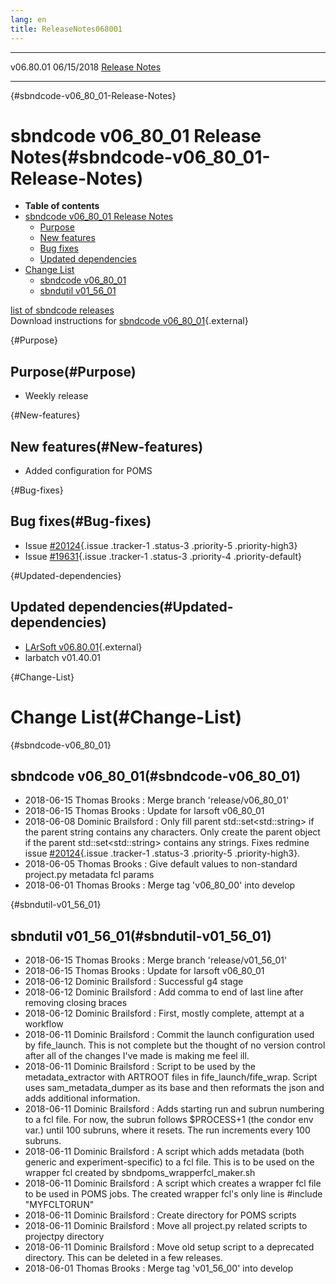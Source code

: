 ```yaml
---
lang: en
title: ReleaseNotes068001
---
```


  ----------- ------------ -- -- ------------------------------------------------------
  v06.80.01   06/15/2018         [Release Notes](ReleaseNotes068001.html)
  ----------- ------------ -- -- ------------------------------------------------------

{#sbndcode-v06_80_01-Release-Notes}

sbndcode v06\_80\_01 Release Notes(#sbndcode-v06_80_01-Release-Notes)
======================================================================================

-   **Table of contents**
-   [sbndcode v06\_80\_01 Release
    Notes](#sbndcode-v06_80_01-Release-Notes)
    -   [Purpose](#Purpose)
    -   [New features](#New-features)
    -   [Bug fixes](#Bug-fixes)
    -   [Updated dependencies](#Updated-dependencies)
-   [Change List](#Change-List)
    -   [sbndcode v06\_80\_01](#sbndcode-v06_80_01)
    -   [sbndutil v01\_56\_01](#sbndutil-v01_56_01)

[list of sbndcode
releases](List_of_SBND_code_releases.html)\
Download instructions for [sbndcode
v06\_80\_01](http://scisoft.fnal.gov/scisoft/bundles/sbnd/v06_80_01/sbndcode-v06_80_01.html){.external}

{#Purpose}

Purpose(#Purpose)
----------------------------------

-   Weekly release

{#New-features}

New features(#New-features)
--------------------------------------------

-   Added configuration for POMS

{#Bug-fixes}

Bug fixes(#Bug-fixes)
--------------------------------------

-   Issue
    [\#20124](/redmine/issues/20124 "Bug: TFileMetadataSBND creates a parent object in the json when no parent exists (Resolved)"){.issue
    .tracker-1 .status-3 .priority-5 .priority-high3}
-   Issue
    [\#19631](/redmine/issues/19631 "Bug: Project.py cannot run sbndcode jobs due to partially committed metadata features used in the Marc... (Resolved)"){.issue
    .tracker-1 .status-3 .priority-4 .priority-default}

{#Updated-dependencies}

Updated dependencies(#Updated-dependencies)
------------------------------------------------------------

-   [LArSoft
    v06.80.01](https://cdcvs.fnal.gov/redmine/projects/larsoft/wiki/ReleaseNotes068001){.external}
-   larbatch v01.40.01

{#Change-List}

Change List(#Change-List)
==========================================

{#sbndcode-v06_80_01}

sbndcode v06\_80\_01(#sbndcode-v06_80_01)
----------------------------------------------------------

-   2018-06-15 Thomas Brooks : Merge branch \'release/v06\_80\_01\'
-   2018-06-15 Thomas Brooks : Update for larsoft v06\_80\_01
-   2018-06-08 Dominic Brailsford : Only fill parent
    std::set\<std::string\> if the parent string contains any
    characters. Only create the parent object if the parent
    std::set\<std::string\> contains any strings. Fixes redmine issue
    [\#20124](/redmine/issues/20124 "Bug: TFileMetadataSBND creates a parent object in the json when no parent exists (Resolved)"){.issue
    .tracker-1 .status-3 .priority-5 .priority-high3}.
-   2018-06-05 Thomas Brooks : Give default values to non-standard
    project.py metadata fcl params
-   2018-06-01 Thomas Brooks : Merge tag \'v06\_80\_00\' into develop

{#sbndutil-v01_56_01}

sbndutil v01\_56\_01(#sbndutil-v01_56_01)
----------------------------------------------------------

-   2018-06-15 Thomas Brooks : Merge branch \'release/v01\_56\_01\'
-   2018-06-15 Thomas Brooks : Update for larsoft v06\_80\_01
-   2018-06-12 Dominic Brailsford : Successful g4 stage
-   2018-06-12 Dominic Brailsford : Add comma to end of last line after
    removing closing braces
-   2018-06-12 Dominic Brailsford : First, mostly complete, attempt at a
    workflow
-   2018-06-11 Dominic Brailsford : Commit the launch configuration used
    by fife\_launch. This is not complete but the thought of no version
    control after all of the changes I\'ve made is making me feel ill.
-   2018-06-11 Dominic Brailsford : Script to be used by the
    metadata\_extractor with ARTROOT files in fife\_launch/fife\_wrap.
    Script uses sam\_metadata\_dumper as its base and then reformats the
    json and adds additional information.
-   2018-06-11 Dominic Brailsford : Adds starting run and subrun
    numbering to a fcl file. For now, the subrun follows \$PROCESS+1
    (the condor env var.) until 100 subruns, where it resets. The run
    increments every 100 subruns.
-   2018-06-11 Dominic Brailsford : A script which adds metadata (both
    generic and experiment-specific) to a fcl file. This is to be used
    on the wrapper fcl created by sbndpoms\_wrapperfcl\_maker.sh
-   2018-06-11 Dominic Brailsford : A script which creates a wrapper fcl
    file to be used in POMS jobs. The created wrapper fcl\'s only line
    is \#include \"MYFCLTORUN\"
-   2018-06-11 Dominic Brailsford : Create directory for POMS scripts
-   2018-06-11 Dominic Brailsford : Move all project.py related scripts
    to projectpy directory
-   2018-06-11 Dominic Brailsford : Move old setup script to a
    deprecated directory. This can be deleted in a few releases.
-   2018-06-01 Thomas Brooks : Merge tag \'v01\_56\_00\' into develop
